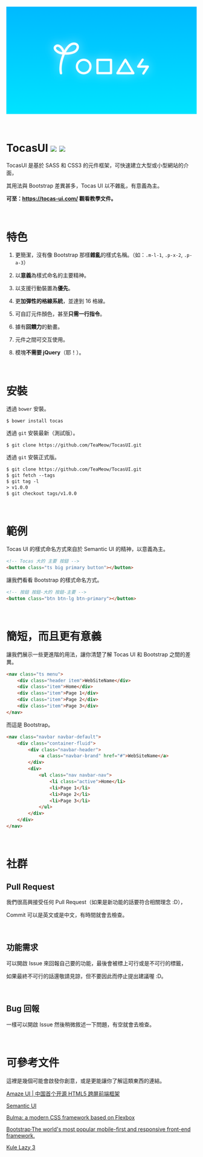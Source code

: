 <p align="center">
  <img src="tocas-og.png">
</p>

&nbsp;

# TocasUI <img src="https://img.shields.io/badge/tag-v1.0%20UNSTABLE-red.svg"> <img src="https://img.shields.io/bower/v/tocas.svg"> 

TocasUI 是基於 SASS 和 CSS3 的元件框架，可快速建立大型或小型網站的介面，

其用法與 Bootstrap 差異甚多，Tocas UI 以不雜亂，有意義為主。

**可至：https://tocas-ui.com/ 觀看教學文件。**

&nbsp;

# 特色

1. 更簡潔，沒有像 Bootstrap 那樣**雜亂**的樣式名稱。（如：`.m-l-1`, `.p-x-2`, `.p-a-3`）

2. 以**意義**為樣式命名的主要精神。 

3. 以支援行動裝置為**優先**。

4. 更**加彈性的格線系統**，並達到 16 格線。 

5. 可自訂元件顏色，甚至**只需一行指令**。

6. 據有**回饋力**的動畫。

7. 元件之間可交互使用。

8. 模塊**不需要 jQuery**（耶！）。

&nbsp;

# 安裝

透過 `bower` 安裝。

```
$ bower install tocas
```

透過 `git` 安裝最新（測試版）。

```
$ git clone https://github.com/TeaMeow/TocasUI.git
```

透過 `git` 安裝正式版。

```
$ git clone https://github.com/TeaMeow/TocasUI.git
$ git fetch --tags
$ git tag -l
> v1.0.0
$ git checkout tags/v1.0.0
```

&nbsp;

# 範例

Tocas UI 的樣式命名方式來自於 Semantic UI 的精神，以意義為主。

```html
<!-- Tocas 大的 主要 按鈕 -->
<button class="ts big primary button"></button>
```

讓我們看看 Bootstrap 的樣式命名方式。

```html
<!-- 按鈕 按鈕-大的 按鈕-主要 -->
<button class="btn btn-lg btn-primary"></button>
```

&nbsp;

# 簡短，而且更有意義

讓我們展示一些更進階的用法，讓你清楚了解 Tocas UI 和 Bootstrap 之間的差異。

```html
<nav class="ts menu">
    <div class="header item">WebSiteName</div>
    <div class="item">Home</div>
    <div class="item">Page 1</div>
    <div class="item">Page 2</div>
    <div class="item">Page 3</div>
</nav>
```

而這是 Bootstrap。

```html
<nav class="navbar navbar-default">
    <div class="container-fluid">
        <div class="navbar-header">
            <a class="navbar-brand" href="#">WebSiteName</a>
        </div>
        <div>
            <ul class="nav navbar-nav">
                <li class="active">Home</li>
                <li>Page 1</li>
                <li>Page 2</li> 
                <li>Page 3</li> 
            </ul>
        </div>
    </div>
</nav>
```

&nbsp;

# 社群

## Pull Request

我們很高興接受任何 Pull Request（如果是新功能的話要符合相關理念 :D），

Commit 可以是英文或是中文，有時間就會去檢查。

&nbsp;

## 功能需求

可以開啟 Issue 來回報自己要的功能，最後會被標上可行或是不可行的標籤，

如果最終不可行的話還敬請見諒，但不要因此而停止提出建議喔 :D。

&nbsp;

## Bug 回報

一樣可以開啟 Issue 然後稍微敘述一下問題，有空就會去檢查。

&nbsp;

# 可參考文件

這裡是幾個可能會啟發你創意，或是更能讓你了解這類東西的連結。

[Amaze UI | 中国首个开源 HTML5 跨屏前端框架](http://amazeui.org/)

[Semantic UI](http://semantic-ui.com/)

[Bulma: a modern CSS framework based on Flexbox](http://bulma.io/)

[Bootstrap·The world's most popular mobile-first and responsive front-end framework.](http://v4-alpha.getbootstrap.com/)

[Kule Lazy 3](http://www.kule.tw/)
